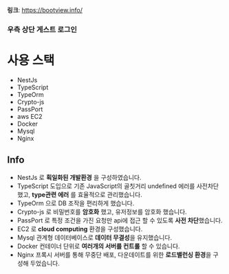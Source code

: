 
**링크**: https://bootview.info/
### 우측 상단 게스트 로그인

# 사용 스택
- NestJs
- TypeScript
- TypeOrm
- Crypto-js
- PassPort
- aws EC2
- Docker
- Mysql
- Nginx


## Info
- NestJs 로 **획일화된 개발환경** 을 구성하였습니다.
- TypeScript 도입으로 기존 JavaScript의 골칫거리 undefined 에러를 사전차단했고, **type관련 에러** 를 효율적으로 관리했습니다.
- TypeOrm 으로 DB 조작을 편리하게 했습니다.
- Crypto-js 로 비밀번호를 **암호화** 했고, 유저정보를 암호화 했습니다.
- PassPort 로 특정 조건을 가진 요청만 api에 접근 할 수 있도록 **사전 차단**했습니다.
- EC2 로 **cloud computing** 환경을 구성했습니다.
- Mysql 관계형 데이터베이스로 **데이터 무결성**을 유지했습니다.
- Docker 컨테이너 단위로 **여러개의 서버를 컨트롤** 할 수 있습니다.
- Nginx 프록시 서버를 통해 무중단 배포, 다운데이트를 위한 **로드밸런싱 환경**을 구성해 두었습니다.

